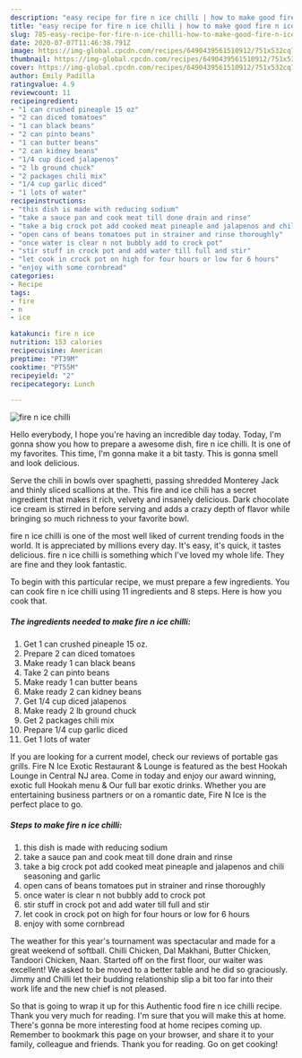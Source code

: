```yaml
---
description: "easy recipe for fire n ice chilli | how to make good fire n ice chilli"
title: "easy recipe for fire n ice chilli | how to make good fire n ice chilli"
slug: 785-easy-recipe-for-fire-n-ice-chilli-how-to-make-good-fire-n-ice-chilli
date: 2020-07-07T11:46:38.791Z
image: https://img-global.cpcdn.com/recipes/6490439561510912/751x532cq70/fire-n-ice-chilli-recipe-main-photo.jpg
thumbnail: https://img-global.cpcdn.com/recipes/6490439561510912/751x532cq70/fire-n-ice-chilli-recipe-main-photo.jpg
cover: https://img-global.cpcdn.com/recipes/6490439561510912/751x532cq70/fire-n-ice-chilli-recipe-main-photo.jpg
author: Emily Padilla
ratingvalue: 4.9
reviewcount: 11
recipeingredient:
- "1 can crushed pineaple 15 oz"
- "2 can diced tomatoes"
- "1 can black beans"
- "2 can pinto beans"
- "1 can butter beans"
- "2 can kidney beans"
- "1/4 cup diced jalapenos"
- "2 lb ground chuck"
- "2 packages chili mix"
- "1/4 cup garlic diced"
- "1 lots of water"
recipeinstructions:
- "this dish is made with reducing sodium"
- "take a sauce pan and cook meat till done drain and rinse"
- "take a big crock pot add cooked meat pineaple and jalapenos and chili seasoning and garlic"
- "open cans of beans tomatoes put in strainer and rinse thoroughly"
- "once water is clear n not bubbly add to crock pot"
- "stir stuff in crock pot and add water till full and stir"
- "let cook in crock pot on high for four hours or low for 6 hours"
- "enjoy with some cornbread"
categories:
- Recipe
tags:
- fire
- n
- ice

katakunci: fire n ice 
nutrition: 153 calories
recipecuisine: American
preptime: "PT39M"
cooktime: "PT55M"
recipeyield: "2"
recipecategory: Lunch

---
```



![fire n ice chilli](https://img-global.cpcdn.com/recipes/6490439561510912/751x532cq70/fire-n-ice-chilli-recipe-main-photo.jpg)

Hello everybody, I hope you're having an incredible day today. Today, I'm gonna show you how to prepare a awesome dish, fire n ice chilli. It is one of my favorites. This time, I'm gonna make it a bit tasty. This is gonna smell and look delicious.

Serve the chili in bowls over spaghetti, passing shredded Monterey Jack and thinly sliced scallions at the. This fire and ice chili has a secret ingredient that makes it rich, velvety and insanely delicious. Dark chocolate ice cream is stirred in before serving and adds a crazy depth of flavor while bringing so much richness to your favorite bowl.

fire n ice chilli is one of the most well liked of current trending foods in the world. It is appreciated by millions every day. It's easy, it's quick, it tastes delicious. fire n ice chilli is something which I've loved my whole life. They are fine and they look fantastic.


To begin with this particular recipe, we must prepare a few ingredients. You can cook fire n ice chilli using 11 ingredients and 8 steps. Here is how you cook that.

<!--inarticleads1-->

##### The ingredients needed to make fire n ice chilli:

1. Get 1 can crushed pineaple 15 oz.
1. Prepare 2 can diced tomatoes
1. Make ready 1 can black beans
1. Take 2 can pinto beans
1. Make ready 1 can butter beans
1. Make ready 2 can kidney beans
1. Get 1/4 cup diced jalapenos
1. Make ready 2 lb ground chuck
1. Get 2 packages chili mix
1. Prepare 1/4 cup garlic diced
1. Get 1 lots of water


If you are looking for a current model, check our reviews of portable gas grills. Fire N Ice Exotic Restaurant &amp; Lounge is featured as the best Hookah Lounge in Central NJ area. Come in today and enjoy our award winning, exotic full Hookah menu &amp; Our full bar exotic drinks. Whether you are entertaining business partners or on a romantic date, Fire N Ice is the perfect place to go. 

<!--inarticleads2-->

##### Steps to make fire n ice chilli:

1. this dish is made with reducing sodium
1. take a sauce pan and cook meat till done drain and rinse
1. take a big crock pot add cooked meat pineaple and jalapenos and chili seasoning and garlic
1. open cans of beans tomatoes put in strainer and rinse thoroughly
1. once water is clear n not bubbly add to crock pot
1. stir stuff in crock pot and add water till full and stir
1. let cook in crock pot on high for four hours or low for 6 hours
1. enjoy with some cornbread


The weather for this year&#39;s tournament was spectacular and made for a great weekend of softball. Chilli Chicken, Dal Makhani, Butter Chicken, Tandoori Chicken, Naan. Started off on the first floor, our waiter was excellent! We asked to be moved to a better table and he did so graciously. Jimmy and Chilli let their budding relationship slip a bit too far into their work life and the new chief is not pleased. 

So that is going to wrap it up for this Authentic food fire n ice chilli recipe. Thank you very much for reading. I'm sure that you will make this at home. There's gonna be more interesting food at home recipes coming up. Remember to bookmark this page on your browser, and share it to your family, colleague and friends. Thank you for reading. Go on get cooking!

